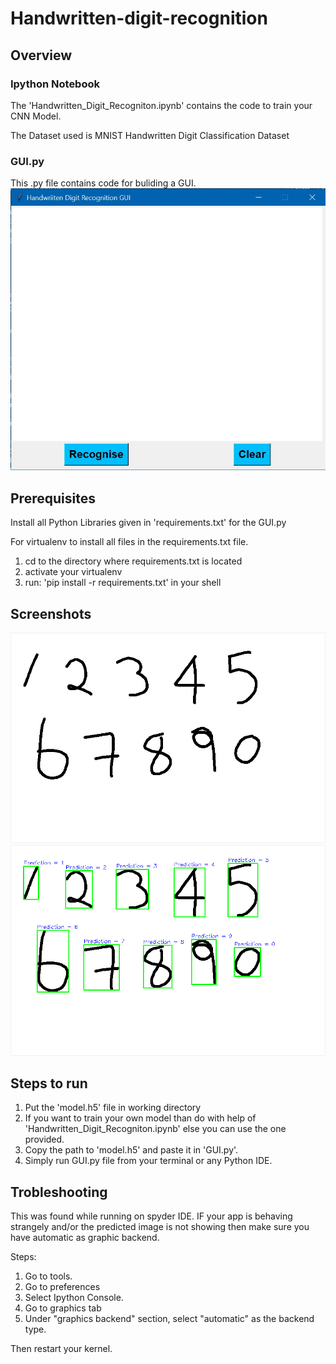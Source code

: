 # Handwritten-digit-recognition
## Overview
### Ipython Notebook
The 'Handwritten_Digit_Recogniton.ipynb' contains the code to train your CNN Model.

The Dataset used is MNIST Handwritten Digit Classification Dataset
### GUI.py
This .py file contains code for buliding a GUI.
![UI](UI.jpg)

## Prerequisites
Install all Python Libraries given in 'requirements.txt' for the GUI.py

For virtualenv to install all files in the requirements.txt file.

1.  cd to the directory where requirements.txt is located
2.  activate your virtualenv
3.  run: 'pip install -r requirements.txt' in your shell

## Screenshots
![test](test.png)
![predict](predict.png)

## Steps to run
1.  Put the 'model.h5' file in working directory
2.  If you want to train your own model than do with help of 'Handwritten_Digit_Recogniton.ipynb' else you can use the one provided.
3.  Copy the path to 'model.h5' and paste it in 'GUI.py'.
4.  Simply run GUI.py file from your terminal or any Python IDE.

## Trobleshooting
This was found while running on spyder IDE.
IF your app is behaving strangely and/or the predicted image is not showing then make sure you have automatic as graphic backend.

Steps:

1) Go to tools. 
2) Go to preferences 
3) Select Ipython Console. 
4) Go to graphics tab 
5) Under "graphics backend" section, select "automatic" as the backend type.

Then restart your kernel.
